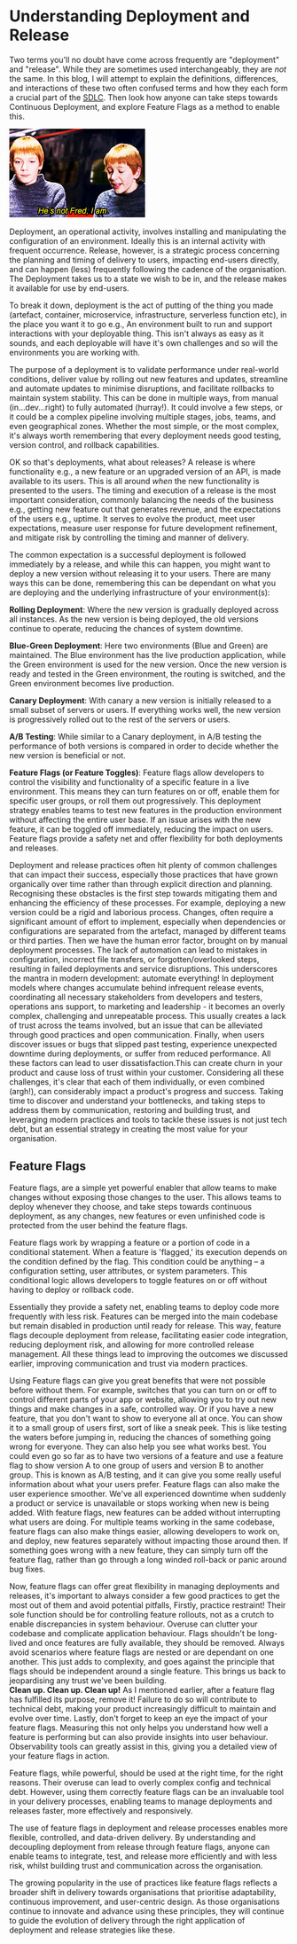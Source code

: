 # Understanding Deployment and Release

Two terms you'll no doubt have come across frequently are "deployment" and "release". While they are sometimes used interchangeably, they are _not_ the same. In this blog, I will attempt to explain the definitions, differences, and interactions of these two often confused terms and how they each form a crucial part of the [SDLC](../docs/autogenerated-menu/Our%20Practices/Engineering/Procedures/sdlc.md). Then look how anyone can take steps towards Continuous Deployment, and explore Feature Flags as a method to enable this.

![He's not Deployment, I am!](./images/2023-06-20-Deployment-vs-Release/not-fred.gif)

Deployment, an operational activity, involves installing and manipulating the configuration of an environment. Ideally this is an internal activity with frequent occurrence. Release, however, is a strategic process concerning the planning and timing of delivery to users, impacting end-users directly, and can happen (less) frequently following the cadence of the organisation. The Deployment takes us to a state we wish to be in, and the release makes it available for use by end-users.

To break it down, deployment is the act of putting of the thing you made (artefact, container, microservice, infrastructure, serverless function etc), in the place you want it to go e.g., An environment built to run and support interactions with your deployable thing. This isn't always as easy as it sounds, and each deployable will have it's own challenges and so will the environments you are working with.

The purpose of a deployment is to validate performance under real-world conditions, deliver value by rolling out new features and updates, streamline and automate updates to minimise disruptions, and facilitate rollbacks to maintain system stability. This can be done in multiple ways, from manual (in...dev...right) to fully automated (hurray!). It could involve a few steps, or it could be a complex pipeline involving multiple stages, jobs, teams, and even geographical zones. Whether the most simple, or the most complex, it's always worth remembering that every deployment needs good testing, version control, and rollback capabilities.  

OK so that's deployments, what about releases? A release is where functionality e.g., a new feature or an upgraded version of an API, is made available to its users. This is all around _when_ the new functionality is presented to the users. The timing and execution of a release is the most important consideration, commonly balancing the needs of the business e.g., getting new feature out that generates revenue, and the expectations of the users e.g., uptime.  It serves to evolve the product, meet user expectations, measure user response for future development refinement, and mitigate risk by controlling the timing and manner of delivery.

The common expectation is a successful deployment is followed immediately by a release, and while this can happen, you might want to deploy a new version without releasing it to your users. There are many ways this can be done, remembering this can be dependant on what you are deploying and the underlying infrastructure of your environment(s):

**Rolling Deployment**: Where the new version is gradually deployed across all instances. As the new version is being deployed, the old versions continue to operate, reducing the chances of system downtime.

**Blue-Green Deployment**: Here two environments (Blue and Green) are maintained. The Blue environment has the live production application, while the Green environment is used for the new version. Once the new version is ready and tested in the Green environment, the routing is switched, and the Green environment becomes live production.

**Canary Deployment**: With canary a new version is initially released to a small subset of servers or users. If everything works well, the new version is progressively rolled out to the rest of the servers or users.

**A/B Testing**: While similar to a Canary deployment, in A/B testing the performance of both versions is compared in order to decide whether the new version is beneficial or not.

**Feature Flags (or Feature Toggles)**: Feature flags allow developers to control the visibility and functionality of a specific feature in a live environment. This means they can turn features on or off, enable them for specific user groups, or roll them out progressively. This deployment strategy enables teams to test new features in the production environment without affecting the entire user base. If an issue arises with the new feature, it can be toggled off immediately, reducing the impact on users. Feature flags provide a safety net and offer flexibility for both deployments and releases.

Deployment and release practices often hit plenty of common challenges that can impact their success, especially those practices that have grown organically over time rather than through explicit direction and planning. Recognising these obstacles is the first step towards mitigating them and enhancing the efficiency of these processes. 
For example, deploying a new version could be a rigid and laborious process. Changes, often require a significant amount of effort to implement, especially when dependencies or configurations are separated from the artefact, managed by different teams or third parties. 
Then we have the human error factor, brought on by manual deployment processes. The lack of automation can lead to mistakes in configuration, incorrect file transfers, or forgotten/overlooked steps, resulting in failed deployments and service disruptions. This underscores the mantra in modern development: automate everything!
In deployment models where changes accumulate behind infrequent release events, coordinating all necessary stakeholders from developers and testers, operations ans support, to marketing and leadership - it becomes an overly complex, challenging and unrepeatable process. This usually creates a lack of trust across the teams involved, but an issue that can be alleviated through good practices and open communication.
Finally, when users discover issues or bugs that slipped past testing, experience unexpected downtime during deployments, or suffer from reduced performance. All these factors can lead to user dissatisfaction.This can create churn in your product and cause loss of trust within your customer.
Considering all these challenges, it's clear that each of them individually, or even combined (argh!), can considerably impact a product's progress and success. Taking time to discover and understand your bottlenecks, and taking steps to address them by communication, restoring and building trust, and leveraging modern practices and tools to tackle these issues is not just tech debt, but an essential strategy in creating the most value for your organisation.

## Feature Flags

Feature flags, are a simple yet powerful enabler that allow teams to make changes without exposing those changes to the user. This allows teams to deploy whenever they choose, and take steps towards continuous deployment, as any changes, new features or even unfinished code is protected from the user behind the feature flags.

Feature flags work by wrapping a feature or a portion of code in a conditional statement. When a feature is 'flagged,' its execution depends on the condition defined by the flag. This condition could be anything – a configuration setting, user attributes, or system parameters. This conditional logic allows developers to toggle features on or off without having to deploy or rollback code.

Essentially they provide a safety net, enabling teams to deploy code more frequently with less risk. Features can be merged into the main codebase but remain disabled in production until ready for release. This way, feature flags decouple deployment from release, facilitating easier code integration, reducing deployment risk, and allowing for more controlled release management.  All these things lead to improving the outcomes we discussed earlier, improving communication and trust via modern practices.

Using Feature flags can give you great benefits that were not possible before without them.  For example, switches that you can turn on or off to control different parts of your app or website, allowing you to try out new things and make changes in a safe, controlled way. Or if you have a new feature, that you don't want to show to everyone all at once. You can show it to a small group of users first, sort of like a sneak peek. This is like testing the waters before jumping in, reducing the chances of something going wrong for everyone.  They can also help you see what works best. You could even go so far as to have two versions of a feature and use a feature flag to show version A to one group of users and version B to another group. This is known as A/B testing, and it can give you some really useful information about what your users prefer.
Feature flags can also make the user experience smoother. We've all experienced downtime when suddenly a product or service is unavailable or stops working when new is being added. With feature flags, new features can be added without interrupting what users are doing.
For multiple teams working in the same codebase, feature flags can also make things easier, allowing developers to work on, and deploy, new features separately without impacting those around then. If something goes wrong with a new feature, they can simply turn off the feature flag, rather than go through a long winded roll-back or panic around bug fixes.

Now, feature flags can offer great flexibility in managing deployments and releases, it's important to always consider a few good practices to get the most out of them and avoid potential pitfalls, 
Firstly, practice restraint! Their sole function should be for controlling feature rollouts, not as a crutch to enable discrepancies in system behaviour. Overuse can clutter your codebase and complicate application behaviour.  Flags shouldn't be long-lived and once features are fully available, they should be removed.
Always avoid scenarios where feature flags are nested or are dependant on one another. This just adds to complexity, and goes against the principle that flags should be independent around a single feature.  This brings us back to jeopardising any trust we've been building.  
**Clean up. Clean up. Clean up!**  As I mentioned earlier, after a feature flag has fulfilled its purpose, remove it! Failure to do so will contribute to technical debt, making your product increasingly difficult to maintain and evolve over time.
Lastly, don't forget to keep an eye the impact of your feature flags. Measuring this not only helps you understand how well a feature is performing but can also provide insights into user behaviour. Observability tools can greatly assist in this, giving you a detailed view of your feature flags in action.

Feature flags, while powerful, should be used at the right time, for the right reasons. Their overuse can lead to overly complex config and technical debt. However, using them correctly feature flags can be an invaluable tool in your delivery processes, enabling teams to manage deployments and releases faster, more effectively and responsively.

The use of feature flags in deployment and release processes enables more flexible, controlled, and data-driven delivery. By understanding and decoupling deployment from release through feature flags, anyone can enable teams to integrate, test, and release more efficiently and with less risk, whilst building trust and communication across the organisation.

The growing popularity in the use of practices like feature flags reflects a broader shift in delivery towards organisations that prioritise adaptability, continuous improvement, and user-centric design. As those organisations continue to innovate and advance using these principles, they will continue to guide the evolution of delivery through the right application of deployment and release strategies like these.
